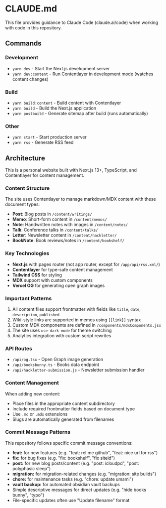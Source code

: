 # CLAUDE.md

This file provides guidance to Claude Code (claude.ai/code) when working with code in this repository.

## Commands

### Development
- `yarn dev` - Start the Next.js development server
- `yarn dev:content` - Run Contentlayer in development mode (watches content changes)

### Build
- `yarn build:content` - Build content with Contentlayer
- `yarn build` - Build the Next.js application
- `yarn postbuild` - Generate sitemap after build (runs automatically)

### Other
- `yarn start` - Start production server
- `yarn rss` - Generate RSS feed

## Architecture

This is a personal website built with Next.js 13+, TypeScript, and Contentlayer for content management.

### Content Structure
The site uses Contentlayer to manage markdown/MDX content with these document types:
- **Post**: Blog posts in `/content/writings/`
- **Memo**: Short-form content in `/content/memos/`
- **Note**: Handwritten notes with images in `/content/notes/`
- **Talk**: Conference talks in `/content/talks/`
- **Letter**: Newsletter content in `/content/hackletter/`
- **BookNote**: Book reviews/notes in `/content/bookshelf/`

### Key Technologies
- **Next.js** with pages router (not app router, except for `/app/api/rss.xml/`)
- **Contentlayer** for type-safe content management
- **Tailwind CSS** for styling
- **MDX** support with custom components
- **Vercel OG** for generating open graph images

### Important Patterns
1. All content files support frontmatter with fields like `title`, `date`, `description`, `published`
2. Wiki-style links are supported in memos using `[[link]]` syntax
3. Custom MDX components are defined in `/components/mdxComponents.jsx`
4. The site uses `use-dark-mode` for theme switching
5. Analytics integration with custom script rewrites

### API Routes
- `/api/og.tsx` - Open Graph image generation
- `/api/booksbunny.ts` - Books data endpoint
- `/api/hackletter-submission.js` - Newsletter submission handler

### Content Management
When adding new content:
- Place files in the appropriate content subdirectory
- Include required frontmatter fields based on document type
- Use `.md` or `.mdx` extensions
- Slugs are automatically generated from filenames

### Commit Message Patterns
This repository follows specific commit message conventions:
- **feat:** for new features (e.g. "feat: rel me github", "feat: nice url for rss")
- **fix:** for bug fixes (e.g. "fix: bookshelf", "fix siteid")
- **post:** for new blog posts/content (e.g. "post: icloudpd", "post: polyphasic sleep")
- **migration:** for migration-related changes (e.g. "migration: site buiids")
- **chore:** for maintenance tasks (e.g. "chore: update umami")
- **vault backup:** for automated obsidian vault backups
- Simple descriptive messages for direct updates (e.g. "hide books bunny", "typo")
- File-specific updates often use "Update filename" format